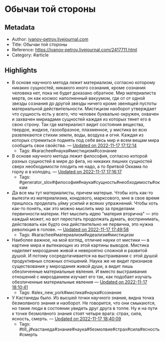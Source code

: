 # Обычаи той стороны

## Metadata
- Author: [ivanov-petrov.livejournal.com]()
- Title: Обычаи той стороны
- Reference: https://ivanov-petrov.livejournal.com/2417711.html
- Category: #article

## Highlights
- В основе научного метода лежит материализм, согласно которому никаких сущностей, никакого иного сознания, кроме сознания человека нет, пока не будет доказано обратное.   Мир материалиста мертв, он как космос наполненный вакуумом, где от от одной звезды сознания  до другой звезды ничего кроме звенящей пустоты материальной действительности.  Мистицизм наоборот утверждает что сущность есть у всего, что человек буквально окружен, охвачен и захвачен мириадами сущностей каждая из которых тянет его в свою строну.  Так где материалист видит состояния вещества, твердое, жидкое, газообразное, плазменное, у мистика  во всю развлекаются стихии земли, воды, воздуха и огня. Каждая из которых стремиться подмять под себя весь мир и всем вещам мира сообщить свои свойства. — [Updated on 2022-11-17 17:12:14](https://hyp.is/1dWi5GaBEe2v3bsSWGeWiw/ivanov-petrov.livejournal.com/2417711.html)
   - Tags: #karachee#наука#мистицизм#сознание
- В основе научного метода лежит философия, согласно которой разных сущностей в мире до фига, но никаких лишних сущностей сверх необходимости плодить не надо, а то бритвой Оккама по горлу и в колодец. — [Updated on 2022-11-17 17:16:17](https://hyp.is/Zrw6NGaCEe2nwO8KoLfmcQ/ivanov-petrov.livejournal.com/2417711.html)
   - Tags: #generator_slov#философия#наука#сущность#необходимость#оккам
- Да все мы тут материалисты, причем матерые.  Чтобы хоть как-то вылезти из материализма, кондового, марксового, мне в свое время пришлось проделать уйму усилий и всяких упражнений. Чтобы хоть как-то понять, как это можно мыслить мир за пределами первичности материи.  Нет мыслить идею "материя вторична" — это каждый может, но вот перестать продолжать думать, воспринимать, действовать как будто она действительно не первична, это нужна революция в голове. — [Updated on 2022-11-17 17:49:58](https://hyp.is/G12thGaHEe2dnrPJwT88jg/ivanov-petrov.livejournal.com/2417711.html)
   - Tags: #karachee#материализм#идеализм#мистицизм
- Наиболее важное, на мой взгляд, отличие науки от мистики — в картине мира и вытекающих из этой картины выводов. Мистика наделяет мироздание живой и невероятно сложной и развитой душой. И потому сосредотачивается на выстраивании с этой душой продуктивных сложных отношений. Наука же не видит признаков существования у мироздания живой души, а видит лишь обезличенные материальные явления. И вместо выстраивания отношений с мирозданием изучает его так, как подобает изучать обезличенные материальные явления — [Updated on 2022-11-17 18:10:41](https://hyp.is/AHhUxmaKEe2PVCfWvDZvZw/ivanov-petrov.livejournal.com/2417711.html)
   - Tags: #alex_new_york#мистика#наука#сознание
- У Кастанеды было. Из высшей точки научного знания, видна точка безмолвного знания и наоборот. Не говорится, что они смыкаются, но такие люди в состоянии  увидеть друг друга в толпе. Ну и на пути к точке безмолвного знания стоят четыре врага: страх, сила, ясность, смерть. — [Updated on 2022-11-17 18:40:09](https://hyp.is/Hllc1GaOEe2oubv_0fzGyw/ivanov-petrov.livejournal.com/2417711.html)
   - Tags: #till_j#кастанеда#знание#наука#безмолвие#страх#сила#ясность#смерть
